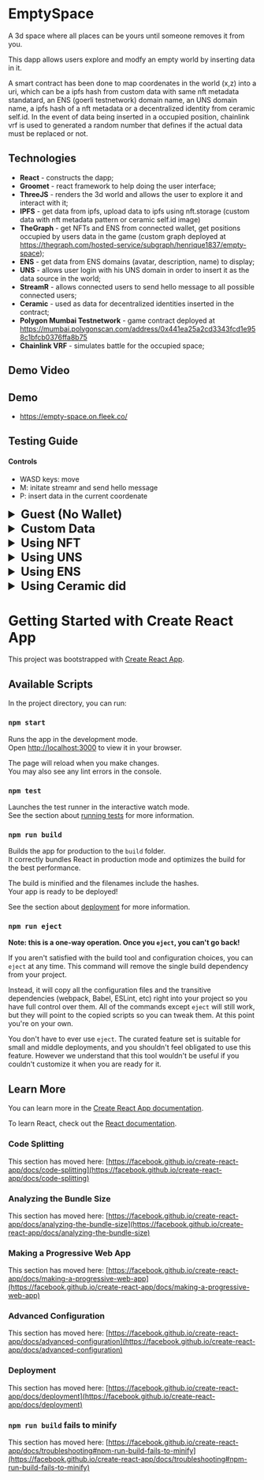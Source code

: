 # EmptySpace

  A 3d space where all places can be yours until someone removes it from you.

  This dapp allows users explore and modfy an empty world by inserting data in it.

  A smart contract has been done to map coordenates in the world (x,z) into a uri, which can be a ipfs hash from custom data with same nft metadata standatard, an ENS (goerli testnetwork) domain name, an UNS domain name, a ipfs hash of a nft metadata or a decentralized identity from ceramic self.id. In the event of data being inserted in a occupied position, chainlink vrf is used to generated a random number that defines if the actual data must be replaced or not.  

## Technologies

  - **React** - constructs the dapp;
  - **Groomet** - react framework to help doing the user interface;
  - **ThreeJS** - renders the 3d world and allows the user to explore it and interact with it;
  - **IPFS** - get data from ipfs, upload data to ipfs using nft.storage (custom data with nft metadata pattern or ceramic self.id image)
  - **TheGraph** - get NFTs and ENS from connected wallet, get positions occupied by users data in the game (custom graph deployed at https://thegraph.com/hosted-service/subgraph/henrique1837/empty-space);
  - **ENS** - get data from ENS domains (avatar, description, name) to display;
  - **UNS** - allows user login with his UNS domain in order to insert it as the data source in the world;
  - **StreamR** - allows connected users to send hello message to all possible connected users;
  - **Ceramic** - used as data for decentralized identities inserted in the contract;
  - **Polygon Mumbai Testnetwork** - game contract deployed at https://mumbai.polygonscan.com/address/0x441ea25a2cd3343fcd1e958c1bfcb0376ffa8b75
  - **Chainlink VRF** - simulates battle for the occupied space;

## Demo Video


## Demo

 - https://empty-space.on.fleek.co/

## Testing Guide

#### Controls
  - WASD keys: move
  - M:  initate streamr and send hello message
  - P: insert data in the current coordenate

<details>
<summary style="font-size:24px"><b>Guest (No Wallet)</b></summary>

  This option can be used by users that does not have Wallet connected, NFTs or custom URI setted.

 - Click "Play" button;

 - Move using arrows keys, explore the empty space! (it can be really empty or not, that depends on users);


</details>

<details>
<summary style="font-size:24px"><b>Custom Data</b></summary>

- Click "Use Wallet" tab;

- Insert data in IPFS

- Click "Play"

- Use "P" to insert the data in the world


</details>

<details>

<summary style="font-size:24px"><b>Using NFT</b></summary>

- Click "Use NFT" tab;

- Select NFT

- Click "Play"

- Use "P" to insert the nft data in the world

</details>


<details>

<summary style="font-size:24px"><b>Using UNS</b></summary>

- Login with UNS;

- Click "Play"

- Use "P" to insert the uns data in the world

</details>


<details>

<summary style="font-size:24px"><b>Using ENS</b></summary>

- Do a domain at https://app.ens.domains/ on goerli testnetwork

- Click "Use ENS" tab;

- Select ENS

- Click "Play"

- Use "P" to insert the ens data in the world


</details>


<details>

<summary style="font-size:24px"><b>Using Ceramic did</b></summary>

- Click "Connect ceramic" secondary button;

- Use actual or update profile

- Click "Play"

- Use "P" to insert the self.id data in the world

</details>



# Getting Started with Create React App

This project was bootstrapped with [Create React App](https://github.com/facebook/create-react-app).

## Available Scripts

In the project directory, you can run:

### `npm start`

Runs the app in the development mode.\
Open [http://localhost:3000](http://localhost:3000) to view it in your browser.

The page will reload when you make changes.\
You may also see any lint errors in the console.

### `npm test`

Launches the test runner in the interactive watch mode.\
See the section about [running tests](https://facebook.github.io/create-react-app/docs/running-tests) for more information.

### `npm run build`

Builds the app for production to the `build` folder.\
It correctly bundles React in production mode and optimizes the build for the best performance.

The build is minified and the filenames include the hashes.\
Your app is ready to be deployed!

See the section about [deployment](https://facebook.github.io/create-react-app/docs/deployment) for more information.

### `npm run eject`

**Note: this is a one-way operation. Once you `eject`, you can't go back!**

If you aren't satisfied with the build tool and configuration choices, you can `eject` at any time. This command will remove the single build dependency from your project.

Instead, it will copy all the configuration files and the transitive dependencies (webpack, Babel, ESLint, etc) right into your project so you have full control over them. All of the commands except `eject` will still work, but they will point to the copied scripts so you can tweak them. At this point you're on your own.

You don't have to ever use `eject`. The curated feature set is suitable for small and middle deployments, and you shouldn't feel obligated to use this feature. However we understand that this tool wouldn't be useful if you couldn't customize it when you are ready for it.

## Learn More

You can learn more in the [Create React App documentation](https://facebook.github.io/create-react-app/docs/getting-started).

To learn React, check out the [React documentation](https://reactjs.org/).

### Code Splitting

This section has moved here: [https://facebook.github.io/create-react-app/docs/code-splitting](https://facebook.github.io/create-react-app/docs/code-splitting)

### Analyzing the Bundle Size

This section has moved here: [https://facebook.github.io/create-react-app/docs/analyzing-the-bundle-size](https://facebook.github.io/create-react-app/docs/analyzing-the-bundle-size)

### Making a Progressive Web App

This section has moved here: [https://facebook.github.io/create-react-app/docs/making-a-progressive-web-app](https://facebook.github.io/create-react-app/docs/making-a-progressive-web-app)

### Advanced Configuration

This section has moved here: [https://facebook.github.io/create-react-app/docs/advanced-configuration](https://facebook.github.io/create-react-app/docs/advanced-configuration)

### Deployment

This section has moved here: [https://facebook.github.io/create-react-app/docs/deployment](https://facebook.github.io/create-react-app/docs/deployment)

### `npm run build` fails to minify

This section has moved here: [https://facebook.github.io/create-react-app/docs/troubleshooting#npm-run-build-fails-to-minify](https://facebook.github.io/create-react-app/docs/troubleshooting#npm-run-build-fails-to-minify)
